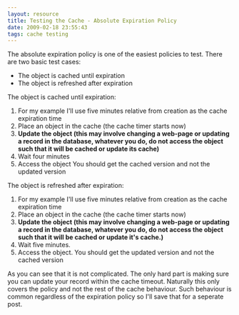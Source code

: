 ```yaml
---
layout: resource
title: Testing the Cache - Absolute Expiration Policy
date: 2009-02-18 23:55:43
tags: cache testing
---
```

The absolute expiration policy is one of the easiest policies to test. There are two basic test cases:

 - The object is cached until expiration
 - The object is refreshed after expiration


The object is cached until expiration:


 1. For my example I'll use five minutes relative from creation as the cache expiration time
 1. Place an object in the cache (the cache timer starts now)
 1. **Update the object (this may involve changing a web-page or updating a record in the database, whatever you do, do not access the object such that it will be cached or update its cache)**
 1. Wait four minutes
 1. Access the object You should get the cached version and not the updated version


The object is refreshed after expiration:


 1. For my example I'll use five minutes relative from creation as the cache expiration time
 1. Place an object in the cache (the cache timer starts now)
 1. **Update the object (this may involve changing a web-page or updating a record in the database, whatever you do, do not access the object such that it will be cached or update it's cache.)**
 1. Wait five minutes.
 1. Access the object. You should get the updated version and not the cached version

As you can see that it is not complicated. The only hard part is making sure you can update your record within the cache timeout. Naturally this only covers the policy and not the rest of the cache behaviour. Such behaviour is common regardless of the expiration policy so I'll save that for a seperate post.